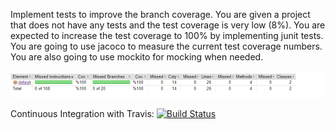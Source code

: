 Implement tests to improve the branch coverage. You are given a project that does not have any tests and the test coverage is very low (8%). You are expected to increase the test coverage to 100% by implementing junit tests. You are going to use jacoco to measure the current test coverage numbers. You are also going to use mockito for mocking when needed.

![Coverage is 100%](https://github.com/betulaydeger/branchCoverage/blob/main/coverage_screenshot.png)

Continuous Integration with Travis:
[![Build Status](https://app.travis-ci.com/betulaydeger/branchCoverage.svg?token=oMFRD2paPAaabYfsG3xN&branch=main)](https://app.travis-ci.com/betulaydeger/branchCoverage)